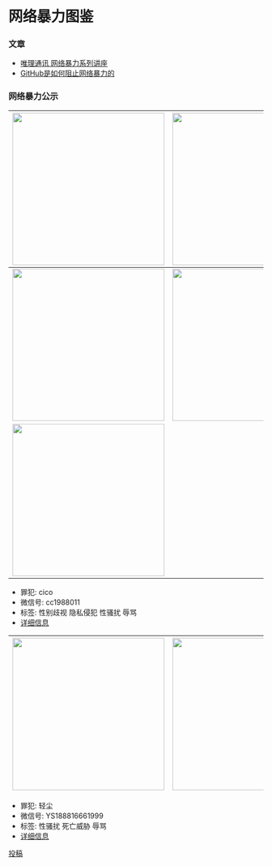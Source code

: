 # 网络暴力图鉴

### 文章
* [唯理通讯 网络暴力系列讲座](https://www.veritaschina.org/files/veritas_newsletter_2019_11_25.pdf)
* [GitHub是如何阻止网络暴力的](https://wild-flame.github.io/blog/how-to-stop-online-harassment/)


### 网络暴力公示
|<img width="300" src="https://cdn1.telesco.pe/file/N0hFxoQieSi7dVXv9jhwvtfRKKXf-PKU8FJ_2AW746o2WmQomRqnD5NMQuahP1q5mWqdDQOOL3u-ylKgprcfLEYseC2-dK9EHL59yILdaK_wKThlvXsg-px1yXi3he66NPy2j8F4EYau72KDY023O9VMZaCAn0sG97un4t-BFfBq2_obIGxOm0YUxG47CzIXTvV95NFopwSirEgE1_Khl1161zHpXisgaGdg4AZIU6wLOH-i4XcuawAg0m_DqwvNxcK_vV_GBec9NO1oeMsVRjp0imhgln_CNNSFCnax5dVqcgOtpeHAfVcShV6ynQX_z3eYhfLJxGlFEfo95K131w.jpg" style="max-width:100%;" align="top">|<img width="300" src="https://cdn1.telesco.pe/file/Qz8kaAgt750kKZQvAGm-q-LFPAPZSCZr8LEhMdvmDjG3d6c8PcyDnFu23h11MiwbU56LEIfEC4PEYqQgcXkCN1_2Lujphou2IZqpE5JGIiDYC5MuxysW4j3HvBcdd34GC38Epizpk2-6ugyEdbKxCM5KQMBT6gwro4KRvlhBtp0i0k0BjeKsWd7tdNpHxQpuCO2mNCSv9eeIP-lkkLq0XKTYIuZebr_tx2p4-DUI0G1e-VTTggb9KIBlNfmXS_nxZRZ9WEXC5Soh5N08v7Zj1aBgHjpEXq8pd6FLcVVs4-ODRm0GDqiGQNBt8NgCCOCrrNDd9DZcZ3dWzm6MxBvpSQ.jpg" style="max-width:100%;" align="top">|<img width="300" src="https://cdn1.telesco.pe/file/Xn2dijZGbqcThhxT12XQCSMAMjGSVovd48O2ttLnR9Hyych5fo9Oo3pxHoAWTAK_B_p5o7uii3QQVIKLelCw9_oUEwxDBsj58LPgfS1ilmnnJnGHdKDJ6xZszeoj45mpDRLn-8hagFYHP_Y1jwN9u2RmqvQeuo8so87aiHybDwLoEP7kPWhKgpURmincxlMh6FZJllnpYJZX17XN1qyYRJIwVTn5SFPtqi_QA64oHw7rnwlijAz39xM1-NoowtK3TAUHq2gmQTA0ygTzeBRcaCj64HFrjnvSvDulw6SuHS44048uRNV-Yb4_qh5JZiTBZLu0ToY7iFuRNvNWDIflww.jpg" style="max-width:100%;" align="top">|
|-------------|-------------|-------------|
|<img width="300" src="https://cdn1.telesco.pe/file/FPaeaxB0CwLzJnII5bQQQXi4-hrtUNfCeofhpT4Uy8-L0Gzf2RGPorbutuIlpCv7B9XumDwrloYAeSa2S2tAth8fp15JqQfbEkrLoE8-MFXSDUReUxVXKyYKYHDfJ6nHGCB0cr80Bi6r2ICNFQLn5HUHotChZpiqDfWl0X3gMs8P30bkpo6gVEOx9GHYO9u0WVIoU3kIULO_8Dcq4sF4l1GCzv_m4nlD2KuH1p-bSkyjBB2y3b4A-WOLSam6EUoCOZqeZVPjVFhWTAnOkhcM0Koew9aBkhJFHJExVoueMDR22M4VJa_gsKw3bCuzZM6BDdcSZ8gbD9UEnNSTko--dw.jpg" style="max-width:100%;" align="top">|<img width="300" src="https://cdn1.telesco.pe/file/dWDB8OqQPl-FBpMRQLT1mIERdyapcsNFP7Pm6YYGU24y2txlgtZEIX0ve_mvDVUakm4sDQy-6r1E7u3rQ5DfnGAaNF24h22xzWar55WPapEnKXxeZi_Ql55E7FyX4nvuK_eZ4AvIbnbnrUO3h9i7XGevzMqr1-NQRSul9bDxoG4HGxJe9KPTwe03y4-fcrmLaHIbyL6X7cAEyYYEXztP5xtJIf-1wVLzrkB0FcbQrmLMIrMCHTmo9DyfUcD2T5kY7d5t3STnSDD9IbYvEdMJOViujz1i5CWI0zovOHN_BC9w4y8TgjDMrQjstHpE7kmwNdNo4CMxbd7EwIJ0KIQMkw.jpg" style="max-width:100%;" align="top">|<img width="300" src="https://cdn1.telesco.pe/file/n-1miNO1HZ1RttMsnUW1RlgIpD29TaX_u1gA1KjsThjpetFh5b7yXHsJx9JriTo5RPBqsPeUtuov486Nb9RXTDySlVfn0WLr4ICvP2GRANw6vyb7JyM2mE1prIKoTGSqY3jufFOKm5GMKQFmqQPtIH6SZ9nWCXNzXb8UBuQm0vki5tvQMR_NPNI3taO_FeFXiygpFsRcvGeCGF07dPO7U-8KnGRGuFcv7pUGPTiXKm4R8qr3H-8auXeXFPhAyU47-KFKaq09edpEsusYzkD6i_ZZ1lQFHrBCEsb2SSOlozl6c1SxxI7uQYL2f9KH_W-y2AJ8cTVZuIE2aK5waasVlw.jpg" style="max-width:100%;" align="top">|
|<img width="300" src="https://cdn1.telesco.pe/file/ZwJeMbcFPLN9k-hV3bd6lIc4rkNhVRnXn5m3XAuCirCWr7YoWQqbc8iDMVVSOldLs9rzjbusbWBy7mgplOmNMu9CMxWBVv8t1kb04p8y5P8G-tfa4DyFR6H2LZDBz1NvDVWCVjK7nOBoaBUjrJr6E-hj1uBUx86tfoTopoS26FofixwWAhSrR_qiPVrjHtA7GnHJ6PP5mPOn83q6kB3JoSA6up3I-GpyvnfBV7dqH3s7KtjKIOkLC7BjWDiLnoFrTRBe97U_3jFOEPnsIlLFNavQ4e4rAXFfbJdTdJSKxjQNapy5UExI8l72h7e27bq_RuvSRKhTcyzOqdJJGBzY4Q.jpg" style="max-width:100%;" align="top">|  |  |
* 罪犯: cico
* 微信号: cc1988011
* 标签: 性别歧视 隐私侵犯 性骚扰 辱骂
* [详细信息](https://t.me/online_violence/9)



|<img width="300" src="https://cdn1.telesco.pe/file/nRPlRAunGzJkVi_tstuo1Ux5Sycxi5LTF8F64wiTeItxMzunKF4maG1uUdK9hkyrLG5pCpDY7IE-bhrPYRtP4wVvRhZmHkHnrFrenRRgI5BXDoghojtjjTOG6AJ84zXK95AoZZ0iapWrrf7taUhAwweSOxCtmQ0r4Th7Fyul3vIil3i4UrqOayE2A2k9DlEUV7wjJehlEWaV4yS3phxt1uomLNxy9Bip8ucuUQBgjoOrJI4MCd7kRYUjaEAxmqBte30Ut_waKHDg70hf0pteDrHlAk9vH0szSljNZcHjex8LsmcEQoy9d_kRfT9KZCuJ2BBFtMFWf2h-a6mklXHAPw.jpg" style="max-width:100%;" align="top">|<img width="300" src="https://cdn1.telesco.pe/file/uJVCfv_rjoNldTRgQpoWGQi7_TGYjMJKELJF9tLGn6g_tKW-_zqE9eBFtC9fyeg1ljRKA-IBkm4Nl4jEfcDtFcenf3iI9yaKueOm8Kus41l2AiqXQxJm7Jy7GRgT40oopv7Nrk0AgGnMCxaDm-fE6bfzwaSweVeFjVGLbk3KRXWiC_RhrqW4upHX57o5c5id09wl1HhL9Adl4xaN2WALovAeCM0P17r9R8qd7DNweVd6TvzU_btZKVf0CxBxZWIkVi7gCuwB7VPxuDp80Vff9qrJVuEd3gqQoM6_al8DuFAe4zJWUBr-BoVLwlm3zPJeU4wwl_qRINIBmY9Mi7OikA.jpg" style="max-width:100%;" align="top">|<img width="300" src="https://cdn1.telesco.pe/file/ZsmV_caRcemJwFEd2RaW65VpPcFuOVOPcdyv5HsB29XuW_PwMzs6cWxO5pIcII_JdMECioLEpjDQpdf9HQJl2iHNhh1qhPykUKD3X0IPmn1ZwqboN9UEBNa-2YjV7ENnt1QNmNvWkStoLjvtCcxx2mL6S84tLDg31ryNvOUY0ngbYHFCrRu7f_N34hABYP4TjEwC1GCkEBbv7uP5ChieCetuV7Vn4e-arzZ5OeN8Em_8OuqorPcGtwhPwRHg8jFF7BF61pZ92BXPyzR7CrUadFRUSqlsDrA-Y87w5ZQT3YCkL4JuYhX1yOoPAW_W0xo6xCJ4LD1tvjIClUD0bJTi2g.jpg" style="max-width:100%;" align="top">|
|-------------|-------------|-------------|
* 罪犯: 轻尘
* 微信号: YS188816661999
* 标签: 性骚扰 死亡威胁 辱骂
* [详细信息](https://t.me/online_violence/18)



[投稿](https://github.com/gaoyunzhi/cyberbully_record/issues/new)